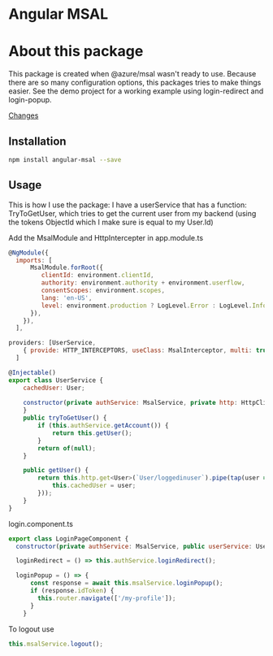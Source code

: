 
Angular MSAL
=================================================================

# About this package
This package is created when @azure/msal wasn't ready to use.
Because there are so many configuration options, this packages tries to make things easier.
See the demo project for a working example using login-redirect and login-popup.

<a href="https://github.com/Marcelh1983/angular-msal/blob/master/changelog.md">Changes</a>
## Installation

```sh
npm install angular-msal --save
```

## Usage

This is how I use the package:
I have a userService that has a function: TryToGetUser, which tries to get the current user from
my backend (using the tokens ObjectId which I make sure is equal to my User.Id)

Add the MsalModule and HttpIntercepter in app.module.ts

```js 
@NgModule({
  imports: [
      MsalModule.forRoot({
         clientId: environment.clientId,
         authority: environment.authority + environment.userflow,
         consentScopes: environment.scopes,
         lang: 'en-US',
         level: environment.production ? LogLevel.Error : LogLevel.Info
      }),
    }),
  ],
```    

```js 
providers: [UserService,
    { provide: HTTP_INTERCEPTORS, useClass: MsalInterceptor, multi: true }
  ]
```

```js
@Injectable()
export class UserService {
    cachedUser: User;
    
    constructor(private authService: MsalService, private http: HttpClient) {
    }
    public tryToGetUser() {
        if (this.authService.getAccount()) {
            return this.getUser();
        }
        return of(null);
    }

    public getUser() {
        return this.http.get<User>(`User/loggedinuser`).pipe(tap(user => {
            this.cachedUser = user;
        }));
    }
}

```

login.component.ts

```js
export class LoginPageComponent {
  constructor(private authService: MsalService, public userService: UserService, private router: Router) {

  loginRedirect = () => this.authService.loginRedirect();

  loginPopup = () => {
      const response = await this.msalService.loginPopup();
      if (response.idToken) {
        this.router.navigate(['/my-profile']);
      }
    }
```

To logout use 

```js
this.msalService.logout();
```


